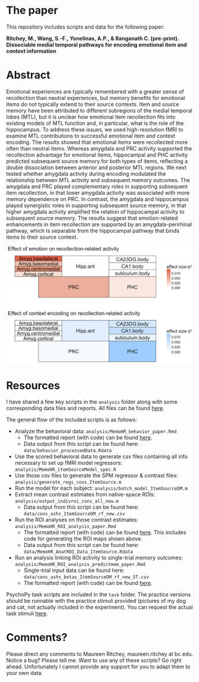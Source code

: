 # The paper

This repository includes scripts and data for the following paper:

**Ritchey, M., Wang, S.-F., Yonelinas, A.P., & Ranganath C. (pre-print). Dissociable medial temporal pathways for encoding emotional item and context information**

# Abstract

Emotional experiences are typically remembered with a greater sense of recollection than neutral experiences, but memory benefits for emotional items do not typically extend to their source contexts. Item and source memory have been attributed to different subregions of the medial temporal lobes (MTL), but it is unclear how emotional item recollection fits into existing models of MTL function and, in particular, what is the role of the hippocampus. To address these issues, we used high-resolution fMRI to examine MTL contributions to successful emotional item and context encoding. The results showed that emotional items were recollected more often than neutral items. Whereas amygdala and PRC activity supported the recollection advantage for emotional items, hippocampal and PHC activity predicted subsequent source memory for both types of items, reflecting a double dissociation between anterior and posterior MTL regions. We next tested whether amygdala activity during encoding modulated the relationship between MTL activity and subsequent memory outcomes. The amygdala and PRC played complementary roles in supporting subsequent item recollection, in that lower amygdala activity was associated with more memory dependence on PRC. In contrast, the amygdala and hippocampus played synergistic roles in supporting subsequent source memory, in that higher amygdala activity amplified the relation of hippocampal activity to subsequent source memory. The results suggest that emotion-related enhancements in item recollection are supported by an amygdala-perirhinal pathway, which is separable from the hippocampal pathway that binds items to their source context.

![figure-4](Fig4.png)

# Resources

I have shared a few key scripts in the `analysis` folder along with some corresponding data files and reports. All files can be found [here](https://github.com/memobc/paper-memohr).

The general flow of the included scripts is as follows:
- Analyze the behavioral data: `analysis/MemoHR_behavior_paper.Rmd`
    - The formatted report (with code) can be found [here](http://www.thememolab.org/paper-memohr/reports/MemoHR_behavior_paper.nb.html).
    - Data output from this script can be found here: `data/behavior_processedData.Rdata`
- Use the scored behavioral data to generate csv files containing all info necessary to set up fMRI model regressors: `analysis/MemoHR_itemSourceModel_spec.R`
- Use those csv files to generate the SPM regressor & contrast files: `analysis/generate_regs_cons_ItemSource.m`
- Run the model for each subject: `analysis/batch_model_ItemSourceDM.m`
- Extract mean contrast estimates from native-space ROIs: `analysis/output_indivroi_cons_all_new.m`
    - Data output from this script can be found here: `data/cons_ashs_ItemSourceDM_rf_new.csv`
- Run the ROI analyses on those contrast estimates: `analysis/MemoHR_ROI_analysis_paper.Rmd`
    - The formatted report (with code) can be found [here](http://www.thememolab.org/paper-memohr/reports/MemoHR_ROI_analysis_paper.nb.html). This includes code for generating the ROI maps shown above.
    - Data output from this script can be found here: `data/MemoHR_AnatROI_Data_ItemSource.Rdata`
- Run an analysis linking ROI activity to single-trial memory outcomes: `analysis/MemoHR_ROI_analysis_predictmem_paper.Rmd`
    - Single-trial input data can be found here: `data/cons_ashs_betas_ItemSourceDM_rf_new_ST.csv`
    - The formatted report (with code) can be found [here](http://www.thememolab.org/paper-memohr/reports/MemoHR_ROI_analysis_predictmem_paper.nb.html).

PsychoPy task scripts are included in the `task` folder. The practice versions should be runnable with the practice stimuli provided (pictures of my dog and cat, not actually included in the experiment). You can request the actual task stimuli [here](http://lobi.nencki.gov.pl/research/8/).

# Comments?
Please direct any comments to Maureen Ritchey, maureen.ritchey at bc.edu. Notice a bug? Please tell me. Want to use any of these scripts? Go right ahead. Unfortunately I cannot provide any support for you to adapt them to your own data.
